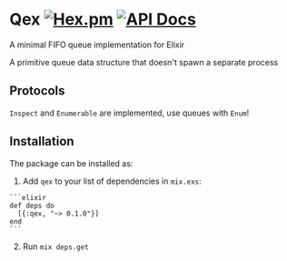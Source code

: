 # Qex [![Hex.pm](https://img.shields.io/hexpm/v/qex.svg)](https://hex.pm/packages/qex) [![API Docs](https://img.shields.io/badge/api-docs-blue.svg?style=flat)](https://hexdocs.pm/qex/Qex.html)

A minimal FIFO queue implementation for Elixir

A primitive queue data structure that doesn't spawn a separate process

## Protocols

`Inspect` and `Enumerable` are implemented, use queues with `Enum`!

## Installation

The package can be installed as:

  1. Add `qex` to your list of dependencies in `mix.exs`:

    ```elixir
    def deps do
      [{:qex, "~> 0.1.0"}]
    end
    ```

  2. Run `mix deps.get`
